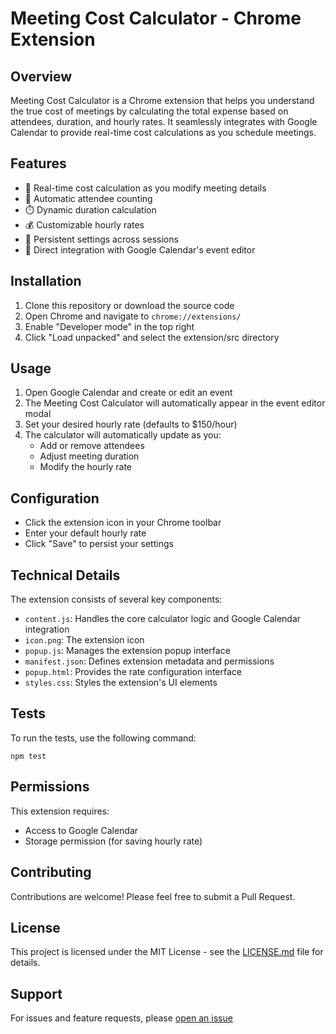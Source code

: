 # Meeting Cost Calculator - Chrome Extension

## Overview
Meeting Cost Calculator is a Chrome extension that helps you understand the true cost of meetings by calculating the total expense based on attendees, duration, and hourly rates. It seamlessly integrates with Google Calendar to provide real-time cost calculations as you schedule meetings.

## Features
- 🔄 Real-time cost calculation as you modify meeting details
- 👥 Automatic attendee counting
- ⏱️ Dynamic duration calculation
- 💰 Customizable hourly rates
- 💾 Persistent settings across sessions
- 🎯 Direct integration with Google Calendar's event editor

## Installation
1. Clone this repository or download the source code
2. Open Chrome and navigate to `chrome://extensions/`
3. Enable "Developer mode" in the top right
4. Click "Load unpacked" and select the extension/src directory

## Usage
1. Open Google Calendar and create or edit an event
2. The Meeting Cost Calculator will automatically appear in the event editor modal
3. Set your desired hourly rate (defaults to $150/hour)
4. The calculator will automatically update as you:
   - Add or remove attendees
   - Adjust meeting duration
   - Modify the hourly rate

## Configuration
- Click the extension icon in your Chrome toolbar
- Enter your default hourly rate
- Click "Save" to persist your settings

## Technical Details
The extension consists of several key components:
- `content.js`: Handles the core calculator logic and Google Calendar integration
- `icon.png`: The extension icon
- `popup.js`: Manages the extension popup interface
- `manifest.json`: Defines extension metadata and permissions
- `popup.html`: Provides the rate configuration interface
- `styles.css`: Styles the extension's UI elements

## Tests
To run the tests, use the following command:
```
npm test
```

## Permissions
This extension requires:
- Access to Google Calendar
- Storage permission (for saving hourly rate)

## Contributing
Contributions are welcome! Please feel free to submit a Pull Request.

## License
This project is licensed under the MIT License - see the [LICENSE.md](LICENSE.md) file for details.

## Support
For issues and feature requests, please [open an issue](https://github.com/mikeonthemike/meeting-cost-calculator/issues)